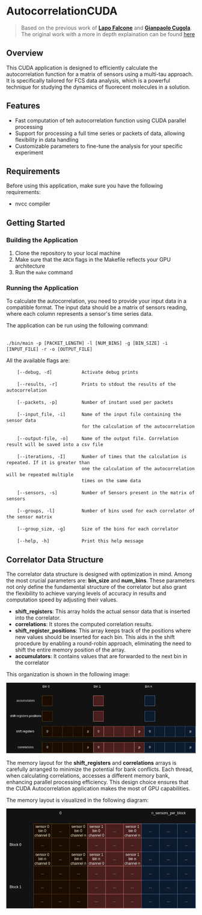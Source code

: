 # AutocorrelationCUDA

> 
> Based on the previous work of [**Lapo Falcone**](github.com/Lapo9) and [**Gianpaolo Cugola**](github.com/cugola). The original work with a more in depth explaination can be found [here](github.com/Lapo9/AutocorrelationCUDA)
>
## Overview

This CUDA application is designed to efficiently calculate the autocorrelation function for a matrix of sensors using a multi-tau approach. It is specifically tailored for FCS data analysis, which is a powerful technique for studying the dynamics of fluorecent molecules in a solution.


## Features

- Fast computation of teh autocorrelation function using CUDA parallel processing
- Support for processing a full time series or packets of data, allowing flexibility in data handling
- Customizable parameters to fine-tune the analysis for your specific experiment

## Requirements

Before using this application, make sure you have the following requirements:
- nvcc compiler

## Getting Started

### Building the Application

1. Clone the repository to your local machine
2. Make sure that the `ARCH` flags in the Makefile reflects your GPU architecture
3. Run the `make` command

### Running the Application

To calculate the autocorrelation, you need to provide your input data in a compatible format. The input data should be a matrix of sensors reading, where each column represents a sensor's time series data.

The application can be run using the following command:

``` console

./bin/main -p [PACKET_LENGTH] -l [NUM_BINS] -g [BIN_SIZE] -i [INPUT_FILE] -r -o [OUTPUT_FILE]

```

All the available flags are:
```
    [--debug, -d]           Activate debug prints

    [--results, -r]         Prints to stdout the results of the autocorrelation

    [--packets, -p]         Number of instant used per packets

    [--input_file, -i]      Name of the input file containing the sensor data
                            for the calculation of the autocorrelation

    [--output-file, -o]     Name of the output file. Correlation result will be saved into a csv file

    [--iterations, -I]      Number of times that the calculation is repeated. If it is greater than
                            one the calculation of the autocorrelation will be repeated multiple
                            times on the same data

    [--sensors, -s]         Number of Sensors present in the matrix of sensors

    [--groups, -l]          Number of bins used for each correlator of the sensor matrix

    [--group_size, -g]      Size of the bins for each correlator

    [--help, -h]            Print this help message
```
## Correlator Data Structure

The correlator data structure is designed with optimization in mind. Among the most crucial parameters are: __bin_size__ and __num_bins__. These parameters not only define the fundamental structure of the correlator but also grant the flexibility to achieve varying levels of accuracy in results and computation speed by adjusting their values.

- __shift_registers__: This array holds the actual sensor data that is inserted into the correlator.
- __correlations__: It stores the computed correlation results.
- __shift_register_positions__: This array keeps track of the positions where new values should be inserted for each bin. This aids in the shift procedure by enabling a round-robin approach, eliminating the need to shift the entire memory position of the array.
- __accumulators__: It contains values that are forwarded to the next bin in the correlator

This organization is shown in the following image:
<p align="center">
<img src="./images/structure.jpg"/>
</p>

The memory layout for the __shift_registers__ and __correlations__ arrays is carefully arranged to minimize the potential for bank conflicts. Each thread, when calculating correlations, accesses a different memory bank, enhancing parallel processing efficiency. This design choice ensures that the CUDA Autocorrelation application makes the most of GPU capabilities.

The memory layout is visualized in the following diagram:

<p align="center">
<img src="./images/memory.jpg"/>
</p>
